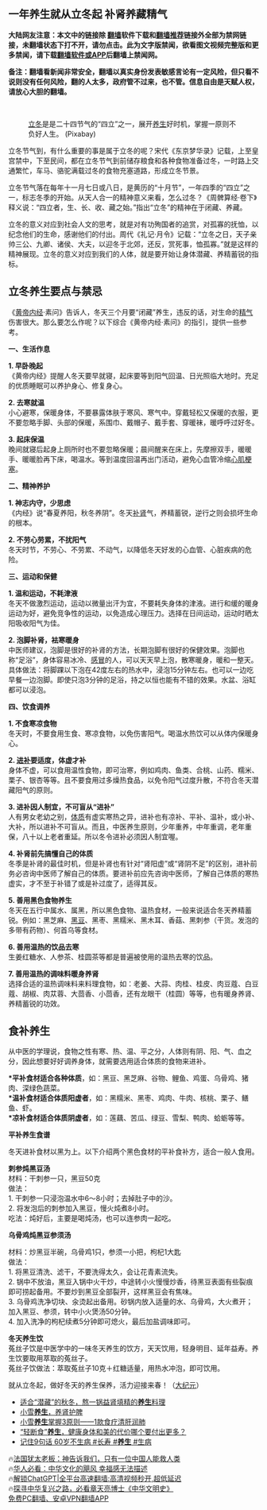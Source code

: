 <!-- 面包屑导航 --> <h2>一年养生就从立冬起 补肾养藏精气</h2> <p class="notice"><b>大陆网友注意：本文中的链接除 <a href="https://github.com/bannedbook/fanqiang" >翻墙</a>软件下载和<a href="https://github.com/killgcd/justmysocks/blob/master/README.md">翻墙推荐</a>链接外全部为禁网链接，未翻墙状态下打不开，请勿点击。此为文字版禁闻，欲看图文视频完整版和更多禁闻，请下载<a href="https://github.com/bannedbook/fanqiang">翻墙软件或APP</a>后翻墙上禁闻网。</p><p>备注：翻墙看新闻非常安全，翻墙以真实身份发表敏感言论有一定风险，但只看不说则没有任何风险，翻的人太多，政府管不过来，也不管。信息自由是天赋人权，请放心大胆的翻墙。</b></p>  <div class="entry"> <br /> <figure><a href="https://i0.wp.com/upload-images-bucket-v64rleca837do.s3.eu-west-1.amazonaws.com/wp-content/uploads/2023/11/25191722/id13858567-123a2e5b6412f054a3b7c2f5793ed862-600x400-1.jpg?fit=600%2C400&#038;ssl=1" data-caption="立冬是是二十四节气的“四立”之一，展开养生好时机，掌握一原则不负好人生。 (Pixabay)"></a><figcaption class="wp-caption-text"><a href="https://www.bannedbook.org/bnews/tag/%E7%AB%8B%E5%86%AC/" class="st_tag internal_tag" rel="tag" title="标签 立冬 下的日志">立冬</a>是是二十四节气的“四立”之一，展开<a href="https://www.bannedbook.org/bnews/tag/%e5%85%bb%e7%94%9f/" class="st_tag internal_tag" rel="tag" title="标签 养生 下的日志">养生</a>好时机，掌握一原则不负好人生。 (Pixabay)</figcaption></figure> <p>                     <a href="https://ganjing.com"></a>  </p> <p>立冬节气到，有什么重要的事是属于立冬的呢？宋代《东京梦华录》记载，上至皇宫禁中，下至民间，都在立冬节气到前储存粮食和各种食物准备过冬，一时路上交通繁忙，车马、骆驼满载过冬的食物充塞道路，形成立冬节景。</p> <p>立冬节气落在每年十一月七日或八日，是黄历的“十月节”，一年四季的“四立”之一，标志冬季的开始。从天人合一的精神意义来看，怎么过冬？《周髀算经‧卷下》释义说：“四立者，生、长、收、藏之始。”指出“立冬”的精神在于闭藏、养藏。</p> <p>立冬的意义对应到社会人文的思考，就是对有功殉国者的追赏，对孤寡的抚恤，以纪念他们的生命，感谢他们的付出。周代《礼记‧月令》记载：“立冬之日，天子亲帅三公、九卿、诸侯、大夫，以迎冬于北郊，还反，赏死事，恤孤寡。”就是这样的精神展现。立冬的意义对应到我们的人体，就是要开始让身体潜藏、养精蓄锐的指标。</p> <h2><strong>立冬养生要点与禁忌</strong></h2> <p>《<span class='wp_keywordlink'><a href="https://www.bannedbook.org/forum24/topic3903.html" title="《黄帝内经》" target="_blank">黄帝内经</a></span>‧素问》告诉人，冬天三个月要“闭藏”养生，违反的话，对生命的<a href="https://www.bannedbook.org/bnews/tag/%E7%B2%BE%E6%B0%94/" class="st_tag internal_tag" rel="tag" title="标签 精气 下的日志">精气</a>伤害很大。那么要怎么作呢？以下综合《黄帝内经‧素问》的指引，提供一些参考。</p> <p><strong>一、生活作息</strong></p> <p><strong>1. 早卧晚起</strong><br /> 《黄帝内经》提醒人冬天要早就寝，起床要等到阳气回温、日光照临大地时。充足的优质睡眠可以养护身心、修复身心。</p> <p><strong>2. 去寒就温</strong><br /> 小心避寒，保暖身体，不要暴露体肤于寒风、寒气中。穿戴轻松又保暖的衣服，更不要忽略手脚、头部的保暖，系围巾、戴帽子、戴手套、穿暖袜，暖呼呼过好冬。</p> <p><strong>3. 起床保温</strong><br /> 晚间就寝后起身上厕所时也不要忽略保暖；晨间醒来在床上，先摩擦双手，暖暖手、暖暖脸再下床，喝温水。等到温度回温再出门活动，避免心血管冷缩<a href="https://www.bannedbook.org/bnews/tag/%E5%BF%83%E8%82%8C%E6%A2%97%E5%A1%9E/" class="st_tag internal_tag" rel="tag" title="标签 心肌梗塞 下的日志">心肌梗塞</a>。</p> <p><strong>二、精神养护</strong></p> <p><strong>1. 神志内守，少思虑</strong><br /> 《内经》说“春夏养阳，秋冬养阴”。冬天<a href="https://www.bannedbook.org/bnews/tag/%e8%a1%a5%e8%82%be/" class="st_tag internal_tag" rel="tag" title="标签 补肾 下的日志">补肾</a>气，养精蓄锐，逆行之则会损坏生命的根本。</p> <p><strong>2. 不劳心劳累，不扰阳气</strong><br /> 冬天时节，不劳心、不劳累、不动气，以降低冬天好发的心血管、心脏疾病的危险。</p> <p><strong>三、运动和保健</strong></p> <p><strong>1. 温和运动，不耗津液</strong><br /> 冬天不做激烈运动，运动以微量出汗为宜，不要耗失身体的津液。进行和缓的暖身运动为好，避免竞争性的运动，以免造成心理压力。选择在日间运动，运动时晒太阳吸收阳气为佳。</p> <p><strong>2. 泡脚补肾，袪寒暖身</strong><br /> 中医师建议，泡脚是很好的补肾的方法，长期泡脚有很好的保健效果。泡脚也称“足浴”，身体容易冰冷、<a href="https://www.bannedbook.org/bnews/tag/%E6%84%9F%E5%86%92/" class="st_tag internal_tag" rel="tag" title="标签 感冒 下的日志">感冒</a>的人，可以天天早上泡，散寒暖身，暖和一整天。具体做法：将脚踝以下泡在42度左右的热水中，浸泡15分钟左右。也可以一边吃早餐一边泡脚。即使只泡3分钟的足浴，持之以恒也能有不错的效果。水盆、浴缸都可以浸泡。</p> <p><strong>四、饮食调养</strong></p>  <p><strong>1. 不食寒凉食物</strong><br /> 冬天时，不要食用生食、寒凉食物，以免伤害阳气。喝温水热饮可以从体内保暖身心。</p> <p><strong>2. <a href="https://www.bannedbook.org/bnews/tag/%E8%BF%9B%E8%A1%A5/" class="st_tag internal_tag" rel="tag" title="标签 进补 下的日志">进补</a>要适度，体虚才补</strong><br /> 身体不虚，可以食用温性食物，即可治寒，例如鸡肉、鱼类、合桃、山药、糯米、栗子、银杏等等。且不要食用过多燥热食品，以免令阳气过度升散，不符合冬天潜藏阳气的原则。</p> <p><strong>3. 进补因人制宜，不可盲从“进补”</strong><br /> 人有男女老幼之别，<a href="https://www.bannedbook.org/bnews/tag/%E4%BD%93%E8%B4%A8/" class="st_tag internal_tag" rel="tag" title="标签 体质 下的日志">体质</a>有虚实寒热之异，进补也有凉补、平补、温补，或小补、大补，所以进补不可盲从。而且，中医养生原则，少年重养，中年重调，老年重保，八十以上老者重延。所以冬令进补必须因人制宜喔。</p> <p><strong>4. 补肾前先搞懂自己的体质</strong><br /> 冬季是补肾的最佳时机，但是补肾也有针对“肾阳虚”或“肾阴不足”的区别，进补前务必咨询中医师了解自己的体质。要进补前应先咨询中医师，了解自己体质的寒热虚实，才不至于补错了或是补过度了，适得其反。</p> <p><strong>5. 善用黑色食物养生<br /> </strong>冬天在五行中属水、属黑，所以黑色食物、温热食材，一般来说适合冬天养精蓄锐。例如：黑芝麻、<a href="https://www.bannedbook.org/bnews/tag/%E9%BB%91%E8%B1%86/" class="st_tag internal_tag" rel="tag" title="标签 黑豆 下的日志">黑豆</a>、黑枣、黑糯米、黑木耳、香菇、黑刺参（干货。发泡的多带有药物）、何首乌等食材。</p> <p><strong>6. 善用温热的饮品去寒</strong><br /> 生姜红糖水、人参茶、桂圆茶等都是普遍被使用的温热去寒的饮品。</p> <p><strong>7. 善用温热的调味料暖身养肾</strong><br /> 选择合适的温热调味料来料理食物，如：老姜、大蒜、肉桂、桂皮、肉豆蔻、白豆蔻、胡椒、肉苁蓉、大茴香、小茴香，还有龙眼干（桂圆）等等，也有暖身养肾、养精蓄锐的功效。</p> <h2><strong>食补养生</strong></h2> <p>从中医的学理说，食物之性有寒、热、温、平之分，人体则有阴、阳、气、血之分，因此想要好好调养身体，就需要选用适合体质的食物来进补。</p>  <p><strong>*平补食材适合各种体质</strong>，如：黑豆、黑芝麻、谷物、鲤鱼、鸡蛋、乌骨鸡、猪肉、深绿色蔬菜。<br /> <strong>*温补食材适合体质阳虚者</strong>，如：黑糯米、黑枣、鸡肉、牛肉、核桃、栗子、鳝鱼、虾。<br /> <strong>*凉补食材适合体质阴虚者</strong>，如：莲藕、苦瓜、绿豆、雪梨、鸭肉、蛤蛎等等。</p> <p><strong>平补养生食谱</strong></p> <p>冬天进补食材以黑为上。以下介绍两个黑色食材的平补食补方，适合一般人食用。</p> <p><strong>刺参炖黑豆汤<br /> </strong>材料：干刺参一只，黑豆50克<br /> 做法：<br /> 1. 干刺参一只浸泡温水中6～8小时；去掉肚子中的沙。<br /> 2. 将发泡后的刺参加入黑豆，慢火炖煮8小时。<br /> 吃法：炖好后，主要是喝炖汤，也可以连参肉一起吃。</p> <p><strong>乌骨鸡炖黑豆参须汤</strong></p> <p>材料：炒黑豆半碗，乌骨鸡1只，参须一小把，枸杞1大匙<br /> 做法：<br /> 1. 将黑豆清洗、滤干，不要洗得太久，会让花青素流失。<br /> 2. 锅中不放油，黑豆入锅中火干炒，中途转小火慢慢炒香，待黑豆表面有些裂痕即可捞起备用。不要炒到黑豆全部裂开，这样黑豆会有焦味。<br /> 3. 乌骨鸡洗净切块、汆烫起出备用。砂锅内放入适量的水、乌骨鸡，大火煮开；加入黑豆、参须，转中小火煲汤50分钟。<br /> 4. 加入洗净的枸杞续煮5分钟即可熄火，最后加盐调味即可。</p> <p><strong>冬天养生饮</strong><br /> 菟丝子饮是中医学中的一味冬天养生的饮方，天天饮用，轻身明目、延年益寿。养生饮要取用萃取的菟丝子。<br /> 菟丝子饮做法：萃取菟丝子10克＋红糖适量，用热水冲泡，即可饮用。</p> <p>就从立冬起，做好冬天的养生保养，活力迎接来春！（<span class='wp_keywordlink_affiliate'><a href="http://www.epochtimes.com/" title="大纪元" target="_blank">大纪元</a></span>）</p>  <!--<div id="taboola-mid-1"></div>--><ul class='op-related-articles' title='相关阅读'> <li><a href='https://www.bannedbook.org/bnews/baitai/20231125/1965811.html' target='_blank'>适合“潜藏”的秋冬，熬一锅益肾填精的<b>养生</b>料理</a></li> <li><a href='https://www.bannedbook.org/bnews/baitai/20231124/1965393.html' target='_blank'>小雪<b>养生</b>，养肾护脾</a></li> <li><a href='https://www.bannedbook.org/bnews/baitai/20231123/1964922.html' target='_blank'>小雪<b>养生</b>掌握3原则——1款食疗清肝润肺</a></li> <li><a href='https://www.bannedbook.org/bnews/health/20231123/1964706.html' target='_blank'>“轻断食”<b>养生</b>，健康身体和美的代价哪个要付出更多？</a></li> <li><a href='https://www.bannedbook.org/bnews/sohnews/20231123/1964674.html' target='_blank'>记住9句话 60岁不生病 #长寿 #<b>养生</b> #生病</a></li> </ul> <p class="texttj"> 🔥<a href="https://www.bannedbook.org/bnews/ssgc/20230219/1850782.html" target="_blank">法国犹太老板：神告诉我们，只有一位中国人能救人类</a><br/> 🔥<a href="https://www.bannedbook.org/bnews/comments/20220220/1694796.html" target="_blank">华人必看：中华文化的飓风 幸福感无法描述</a><br/> 🔥<a href="https://github.com/bannedbook/fanqiang/wiki/V2ray%E6%9C%BA%E5%9C%BA" target="_blank">解锁ChatGPT|全平台高速翻墙:高清视频秒开,超低延迟</a><br/> 🔥<a href="https://www.bannedbook.org/bnews/comments/20220808/1768773.html" target="_blank">探寻中华复兴之路，必看章天亮博士《中华文明史》</a><br/> <a href="https://github.com/bannedbook/fanqiang/wiki/%E7%A6%81%E9%97%BB%E7%BD%91%E5%AE%89%E5%8D%93%E7%BF%BB%E5%A2%99%E6%96%B0%E9%97%BBAPP" target="_blank">免费PC翻墙、安卓VPN翻墙APP</a><br/> </p><p>&nbsp;</p><a name='sharetosocial'></a> <div style="margin-bottom:5px;padding-bottom:5px;clear:both"> <div id="archive-pix-1" class="banner-ads"> <!-- AuctionX Display platform tag START --> <div id="27602x728x90x621x_ADSLOT1" clicktrack="%%CLICK_URL_ESC%%"></div>  <!-- AuctionX Display platform tag END --> </div> <div id="archive-pix-2" class="banner-ads"> <!-- AuctionX Display platform tag START --> <div id="27556x300x250x621x_ADSLOT1" clicktrack="%%CLICK_URL_ESC%%" style="margin:0 auto;text-align:center"></div>  <!-- AuctionX Display platform tag END --> </div> </div>  <div id="archive-pix-1" class="banner-ads"> <!-- AuctionX Display platform tag START --> <div id="27603x728x90x621x_ADSLOT1" clicktrack="%%CLICK_URL_ESC%%"></div>  <!-- AuctionX Display platform tag END --> </div> </div><!--END ENTRY--> 